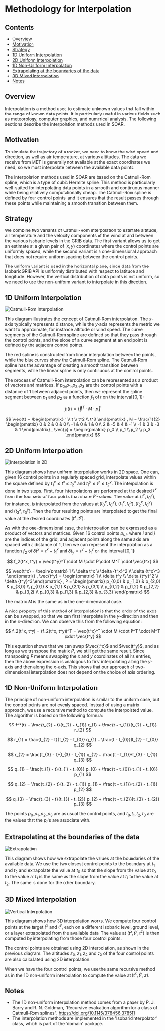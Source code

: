 # Methodology for Interpolation

## Contents
- [Overview](#overview)
- [Motivation](#motivation)
- [Strategy](#strategy)
- [1D Uniform Interpolation](#1d-uniform-interpolation)
- [2D Uniform Interpolation](#2d-uniform-interpolation)
- [1D Non-Uniform Interpolation](#1d-non-uniform-interpolation)
- [Extrapolating at the boundaries of the data](#extrapolating-at-the-boundaries-of-the-data)
- [3D Mixed Interpolation](#3d-mixed-interpolation)
- [Notes](#notes)

## Overview
Interpolation is a method used to estimate unknown values that fall within the range of known data points. It is particularly useful in various fields such as meteorology, computer graphics, and numerical analysis. The following sections describe the interpolation methods used in SOAR.

## Motivation
To simulate the trajectory of a rocket, we need to know the wind speed and direction, as well as air temperature, at various altitudes. The data we receive from MET is generally not available at the exact coordinates we need, so we must interpolate between the available data points.

The interpolation methods used in SOAR are based on the Catmull-Rom spline, which is a type of cubic Hermite spline. This method is particularly well-suited for interpolating data points in a smooth and continuous manner while being relatively computationally cheap. The Catmull-Rom spline is defined by four control points, and it ensures that the result passes through these points while maintaining a smooth transition between them.

## Strategy
We combine two variants of Catmull-Rom interpolation to estimate altitude, air temperature and the velocity components of the wind at and between the various isobaric levels in the GRIB data. The first variant allows us to get an estimate at a given pair of $(x, y)$ coordinates where the control points are uniformly spaced, while the second variant is a one-dimensional approach that does not require uniform spacing between the control points.

The uniform variant is used in the horizontal plane, since data from the IsobaricGRIB API is uniformly distributed with respect to latitude and longitude. However, the vertical distribution of data points is not uniform, so we need to use the non-uniform variant to interpolate in this direction.

## 1D Uniform Interpolation

![Catmull-Rom Interpolation](images/catmull-rom-interpolation_t.svg)

This diagram illustrates the concept of Catmull-Rom interpolation. The $x$-axis typically represents distance, while the $y$-axis represents the metric we want to approximate, for instance altitude or wind speed. The curve segments of the Catmull-Rom spline are defined so that they pass through the control points, and the slope of a curve segment at an end point is defined by the adjacent control points.

The red spline is constructed from linear interpolation between the points, while the blue curves show the Catmull-Rom spline. The Catmull-Rom spline has the advantage of creating a smooth transition between segments, while the linear spline is only continuous at the control points.

The process of Catmull-Rom interpolation can be represented as a product of vectors and matrices. If $p_0, p_1, p_2, p_3$ are the control points with a distance of 1 between adjacent points, then we represent the spline segment between $p_1$ and $p_2$ as a function $f_1$ of $t$ on the interval $[0, 1]$:

$$
f_1(t) = \vec{t}^T \cdot M \cdot \vec{p}
$$

$$
\vec{t} = 
\begin{pmatrix} 
1 \\ 
t \\ 
t^2 \\
t^3 
\end{pmatrix}
, 
M =
\frac{1}{2}
\begin{pmatrix}
0 & 2 & 0 & 0 \\
-1 & 0 & 1 & 0 \\
2 & -5 & 4 & -1 \\
-1 & 3 & -3 & 1
\end{pmatrix}
,
\vec{p} =
\begin{pmatrix}
p_0 \\
p_1 \\
p_2 \\
p_3
\end{pmatrix}
$$

## 2D Uniform Interpolation

![Interpolation in 2D](images/interpolation-2d_t.svg)

This diagram shows how uniform interpolation works in 2D space. One can, given 16 control points in a regularly spaced grid, interpolate values within the square defined by $t^x_1 \leq t^x \leq t^x_2$ and $t^y_1 \leq t^y \leq t^y_2$. The interpolation is done in two steps. First, four interpolations are performed at the desired $t^x$ from the four sets of four points that share $t^y$-values. The value at $(t^x, t^y_0)$, for instance, is interpolated from the values at $(t^x_0, t^y_0), (t^x_1, t^y_0), (t^x_2, t^y_0)$ and $(t^x_3, t^y_0)$. Then the four resulting points are interpolated to get the final value at the desired coordinates $(t^x, t^y)$.

As with the one-dimensional case, the interpolation can be expressed as a product of vectors and matrices. Given 16 control points $p_{i,j}$, where $i$ and $j$ are the indices of the grid, and adjacent points along the same axis are spaced with a distance of 1, then we can represent the interpolation as a function $f_2$ of $\delta t^x = t^x - t^x_1$ and $\delta t_y = t^y - t^y_1$ on the interval $[0, 1]$:

$$
f_2(t^x, t^y) = \vec{t^y}^T \cdot M \cdot P \cdot M^T \cdot \vec{t^x}
$$

$$
\vec{t^x} =
\begin{pmatrix}
1 \\
\delta t^x \\
\delta {t^x}^2 \\
\delta {t^x}^3
\end{pmatrix}
,
\vec{t^y} =
\begin{pmatrix}
1 \\
\delta t^y \\
\delta {t^y}^2 \\
\delta {t^y}^3
\end{pmatrix}
,
P =
\begin{pmatrix}
p_{0,0} & p_{1,0} & p_{2,0} & p_{3,0} \\
p_{0,1} & p_{1,1} & p_{2,1} & p_{3,1} \\
p_{0,2} & p_{1,2} & p_{2,2} & p_{3,2} \\
p_{0,3} & p_{1,3} & p_{2,3} & p_{3,3}
\end{pmatrix}
$$

The matrix $M$ is the same as in the one-dimensional case.

A nice property of this method of interpolation is that the order of the axes can be swapped, so that we can first interpolate in the $y$-direction and then in the $x$-direction. We can observe this from the following equation:

$$
f_2(t^x, t^y) = (f_2(t^x, t^y))^T = \vec{t^x}^T \cdot M \cdot P^T \cdot M^T \cdot \vec{t^y}
$$

This equation shows that we can swap $\vec{t^x}$ and $\vec{t^y}$, and as long as we transpose the matrix $P$, we still get the same result. Since transposing $P$ means swapping the $x$ and $y$ coordinates of all its entries, then the above expression is analogous to first interpolating along the $y$-axis and then along the $x$-axis. This shows that our approach of two-dimensional interpolation does not depend on the choice of axis ordering.

## 1D Non-Uniform Interpolation

The principle of non-uniform interpolation is similar to the uniform case, but the control points are not evenly spaced. Instead of using a matrix approach, we use a recursive method to compute the interpolated value. The algorithm is based on the following formula:

$$
f^*(t) = \frac{t_{2} - t}{t_{2} - t_{1}} r_{1} + \frac{t - t_{1}}{t_{2} - t_{1}} r_{2}
$$

$$
r_{1} = \frac{t_{2} - t}{t_{2} - t_{0}} q_{1} + \frac{t - t_{0}}{t_{2} - t_{0}} q_{2}
$$

$$
r_{2} = \frac{t_{3} - t}{t_{3} - t_{1}} q_{2} + \frac{t - t_{1}}{t_{3} - t_{1}} q_{3}
$$

$$
q_{1} = \frac{t_{1} - t}{t_{1} - t_{0}} p_{0} + \frac{t - t_{0}}{t_{1} - t_{0}} p_{1}
$$

$$
q_{2} = \frac{t_{2} - t}{t_{2} - t_{1}} p_{1} + \frac{t - t_{1}}{t_{2} - t_{1}} p_{2}
$$

$$
q_{3} = \frac{t_{3} - t}{t_{3} - t_{2}} p_{2} + \frac{t - t_{2}}{t_{3} - t_{2}} p_{3}
$$

The points $p_0,p_1,p_2,p_3$ are as usual the control points, and $t_0,t_1,t_2,t_3$ are the values that the $p_i$'s are associate with.

## Extrapolating at the boundaries of the data

![Extrapolation](images/extrapolation_t.svg)

This diagram shows how we extrapolate the values at the boundaries of the available data. We use the two closest control points to the boundary at $t_1$ and $t_2$ and extrapolate the value at $t_0$ so that the slope from the value at $t_0$ to the value at $t_1$ is the same as the slope from the value at $t_1$ to the value at $t_2$. The same is done for the other boundary.

## 3D Mixed Interpolation

![Vertical Interpolation](images/vertical-interpolation_t.svg)

This diagram shows how 3D interpolation works. We compute four control points at the target $t^x$ and $t^y$, each on a different isobaric level, ground level, or a layer extrapolated from the available data. The value at $(t^x, t^y, t^z)$ is then computed by interpolating from those four control points.

The control points are obtained using 2D interpolation, as shown in the previous diagram. The altitudes $z_0, z_1, z_2$ and $z_3$ of the four control points are also calculated using 2D interpolation.

When we have the four control points, we use the same recursive method as in the 1D non-uniform interpolation to compute the value at $(t^x, t^y, z)$.

## Notes

- The 1D non-uniform interpolation method comes from a paper by P. J. Barry and R. N. Goldman, "Recursive evaluation algorithm for a class of Catmull-Rom splines". https://doi.org/10.1145/378456.378511
- The interpolation methods are implemented in the 'IsobaricInterpolator' class, which is part of the 'domain' package.